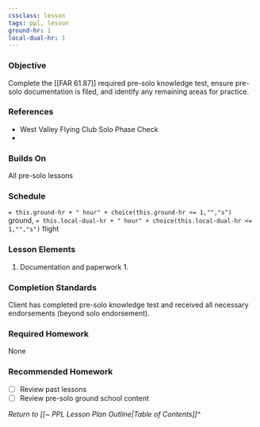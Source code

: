 ```yaml
---
cssclass: lesson
tags: ppl, lesson
ground-hr: 1
local-dual-hr: 1
---
```

### Objective
Complete the [[FAR 61.87]] required pre-solo knowledge test, ensure pre-solo documentation is filed, and identify any remaining areas for practice.

### References
- West Valley Flying Club Solo Phase Check
- 

### Builds On
All pre-solo lessons

### Schedule
`= this.ground-hr + " hour" + choice(this.ground-hr <= 1,"","s")` ground, `= this.local-dual-hr + " hour" + choice(this.local-dual-hr <= 1,"","s")` flight

### Lesson Elements
1. Documentation and paperwork
	1. 

### Completion Standards
Client has completed pre-solo knowledge test and received all necessary endorsements (beyond solo endorsement).

### Required Homework
None

### Recommended Homework
- [ ] Review past lessons
- [ ] Review pre-solo ground school content

*Return to [[~ PPL Lesson Plan Outline|Table of Contents]]^*